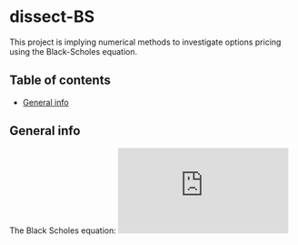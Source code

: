# dissect-BS
This project is implying numerical methods to investigate options pricing using the Black-Scholes equation. 
## Table of contents
* [General info](#general-info)

## General info
The Black Scholes equation:
![equation](https://latex.codecogs.com/gif.latex?%5Cfrac%7B%5Cpartial%20V%7D%7B%5Cpartial%20t%7D%20&plus;%20%5Cfrac%7B1%7D%7B2%7D%20%5Csigma%5E%7B2%7DS%5E%7B2%7D%5Cfrac%7B%5Cpartial%5E2%20V%7D%7B%5Cpartial%20S%5E2%7D%20&plus;%20rS%5Cfrac%7B%5Cpartial%20V%7D%7B%5Cpartial%20S%7D%20-%20rV%20%3D%200)
